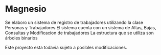 # Magnesio
Se elaboro un sistema de registro de trabajadores utilizando la clase Personas y Trabajadores
El sistema cuenta con un sistema de Altas, Bajas, Consultas y Modificacion de trabajadores 
La estructura que se utiliza son árboles binarios

Este proyecto esta todavia sujeto a posibles modificaciones.
